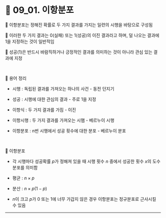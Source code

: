 # 🎰 09_01. 이항분포  

🎲 이항분포는 정해진 확률로 두 가지 결과를 가지는 일련의 시행을 바탕으로 구성됨  

🎲 이러한 두 가지 결과는 0(실패) 또는 1(성공)의 이진 결과라고 하며, 덜 나오는 결과에 1을 지정하는 것이 일반적임  

🎲 성공(1)은 반드시 바람직하거나 긍정적인 결과를 의미하는 것이 아니라 관심 있는 결과에 지정  

<br>  

🎲 용어 정리  

- 시행 : 독립된 결과를 가져오는 하나의 사건 - 동전 던지기  
   
- 성공 : 시행에 대한 관심의 결과 - 주로 1을 지정  
   
- 이항식 : 두 가지 결과를 가짐 - 이진  
   
- 이항시행 : 두 가지 결과를 가져오는 시햄 - 베르누이 시행  
   
- 이항분포 : n번 시행에서 성공 횟수에 대한 분포 - 베르누이 분포  
   
<br>  

🎲 이항분포  

- 각 시행마다 성공확률 $p$가 정해져 있을 때 시행 횟수 $n$ 중에서 성공한 횟수 $x$의 도수분포를 의미함  
   
- 평균 : $n×p$  
   
- 분산 : $n×p(1-p)$  
   
- $n$이 크고 $p$가 0 또는 1에 너무 가갑지 않은 경우 이항분포는 정규분포로 근사시킬 수 있음  
   
***  
